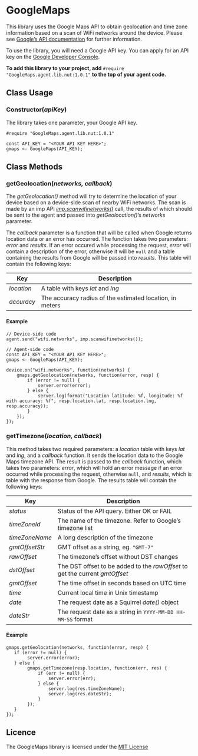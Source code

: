 # GoogleMaps

This library uses the Google Maps API to obtain geolocation and time zone information based on a scan of WiFi networks around the device. Please see [Google’s API documentation](https://developers.google.com/maps/web-services/) for further information.

To use the library, you will need a Google API key. You can apply for an API key on the [Google Developer Console](https://console.developers.google.com/apis/credentials).

**To add this library to your project, add** `#require "GoogleMaps.agent.lib.nut:1.0.1"` **to the top of your agent code.**
 
## Class Usage

### Constructor(*apiKey*)

The library takes one parameter, your Google API key.

```
#require "GoogleMaps.agent.lib.nut:1.0.1"

const API_KEY = "<YOUR API KEY HERE>";
gmaps <- GoogleMaps(API_KEY);
```

## Class Methods

### getGeolocation(*networks, callback*)

The *getGeolocation()* method will try to determine the location of your device based on a device-side scan of nearby WiFi networks. The scan is made by an imp API [*imp.scanwifinetworks()*](https://developer.electricimp.com/api/imp/scanwifinetworks) call, the results of which should be sent to the agent and passed into *getGeolocation()*’s *networks* parameter.

The *callback* parameter is a function that will be called when Google returns location data or an error has occurred. The function takes two parameters: *error* and *results*. If an error occured while processing the request, *error* will contain a description of the error, otherwise it will be `null` and a table containing the results from Google will be passed into *results*. This table will contain the following keys:

| Key        | Description                                                |
| ---------- | ---------------------------------------------------------- |
| *location* | A table with keys *lat* and *lng*                          |
| *accuracy* | The accuracy radius of the estimated location, in meters   |

#### Example

```
// Device-side code
agent.send("wifi.networks", imp.scanwifinetworks());
```

```
// Agent-side code
const API_KEY = "<YOUR API KEY HERE>";
gmaps <- GoogleMaps(API_KEY);

device.on("wifi.networks", function(networks) {
    gmaps.getGeolocation(networks, function(error, resp) {
        if (error != null) {
            server.error(error);
        } else {
            server.log(format("Location latitude: %f, longitude: %f with accuracy: %f", resp.location.lat, resp.location.lng, resp.accuracy));
        }
    });
});
```

### getTimezone(*location, callback*)

This method takes two required parameters: a *location* table with keys *lat* and *lng*, and a *callback* function. It sends the location data to the Google Maps timezone API. The result is passed to the *callback* function, which takes two parameters: *error*, which will hold an error message if an error occurred while processing the request, otherwise `null`, and *results*, which is table with the response from Google. The results table will contain the following keys:

| Key          | Description                                                               |
| ------------ | ------------------------------------------------------------------------- |
| *status*       | Status of the API query. Either OK or FAIL                              |
| *timeZoneId*   | The name of the timezone. Refer to Google’s timezone list                    |
| *timeZoneName* | A long description of the timezone                                     |
| *gmtOffsetStr* | GMT offset as a string, eg. `"GMT-7"`                                           |
| *rawOffset*    | The timezone’s offset without DST changes                                |
| *dstOffset*    | The DST offset to be added to the *rawOffset* to get the current *gmtOffset*  |
| *gmtOffset*    | The time offset in seconds based on UTC time                             |
| *time*         | Current local time in Unix timestamp                                     |
| *date*         | The request date as a Squirrel *date()* object                            |
| *dateStr*      | The request date as a string in `YYYY-MM-DD HH-MM-SS` format             |

#### Example

```
gmaps.getGeolocation(networks, function(error, resp) {
   if (error != null) {
        server.error(error);
   } else {
        gmaps.getTimezone(resp.location, function(err, res) {
            if (err != null) {
                server.error(err);
            } else {
                server.log(res.timeZoneName);
                server.log(res.dateStr);
            }
        });
   }
});
```

## Licence

The GoogleMaps library is licensed under the [MIT License](./LICENSE)
